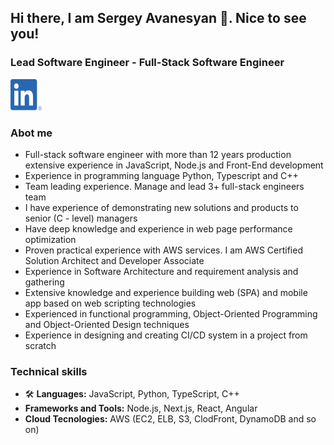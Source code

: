 ## Hi there, I am Sergey Avanesyan 👋. Nice to see you!

### Lead Software Engineer - Full-Stack Software Engineer

<a href="https://www.linkedin.com/in/sergey-avanesyan-24b61059/" target="_blank">
  <img src="./images/LI-In-Bug.png" width="50" height="50" alt="LinkedIn"/>
</a>

### Abot me
- Full-stack software engineer with more than 12 years production extensive experience in JavaScript, Node.js and Front-End development
- Experience in programming language Python, Typescript and C++
- Team leading experience. Manage and lead 3+ full-stack engineers team
- I have experience of demonstrating new solutions and products to senior (C - level) managers
- Have deep knowledge and experience in web page performance optimization
- Proven practical experience with AWS services. I am AWS Certified Solution Architect and Developer Associate
- Experience in Software Architecture and requirement analysis and gathering
- Extensive knowledge and experience building web (SPA) and mobile app based on web scripting technologies
- Experienced in functional programming, Object-Oriented Programming and Object-Oriented Design techniques
- Experience in designing and creating CI/CD system in a project from scratch



### Technical skills
- 🛠 **Languages:** JavaScript, Python, TypeScript, C++
- **Frameworks and Tools:** Node.js, Next.js, React, Angular
- **Cloud Tecnologies:** AWS (EC2, ELB, S3, ClodFront, DynamoDB and so on)
<!--
**sergey884/sergey884** is a ✨ _special_ ✨ repository because its `README.md` (this file) appears on your GitHub profile.

Here are some ideas to get you started:

- 🔭 I’m currently working on ...
- 🌱 I’m currently learning ...
- 👯 I’m looking to collaborate on ...
- 🤔 I’m looking for help with ...
- 💬 Ask me about ...
- 📫 How to reach me: ...
- 😄 Pronouns: ...
- ⚡ Fun fact: ...
-->
